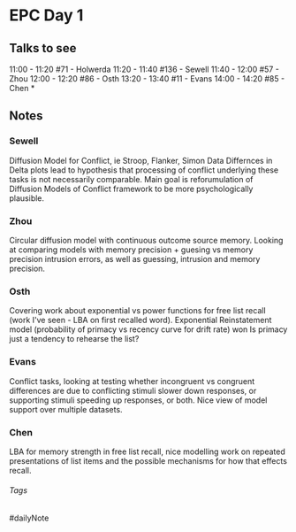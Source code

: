 # EPC Day 1

## Talks to see

11:00 - 11:20 \#71 - Holwerda
11:20 - 11:40 \#136 - Sewell
11:40 - 12:00 \#57 - Zhou
12:00 - 12:20 \#86 - Osth
13:20 - 13:40 \#11 - Evans
14:00 - 14:20 \#85 - Chen \*

## Notes

### Sewell

Diffusion Model for Conflict, ie Stroop, Flanker, Simon Data Differnces in Delta plots lead to hypothesis that processing of conflict underlying these tasks is not necessarily comparable. Main goal is reforumulation of Diffusion Models of Conflict framework to be more psychologically plausible.

### Zhou

Circular diffusion model with continuous outcome source memory. Looking at comparing models with memory precision + guesing vs memory precision intrusion errors, as well as guessing, intrusion and memory precision.

### Osth

Covering work about exponential vs power functions for free list recall (work I've seen - LBA on first recalled word). Exponential Reinstatement model (probability of primacy vs recency curve for drift rate) won Is primacy just a tendency to rehearse the list?

### Evans

Conflict tasks, looking at testing whether incongruent vs congruent differences are due to conflicting stimuli slower down responses, or supporting stimuli speeding up responses, or both. Nice view of model support over multiple datasets.

### Chen

LBA for memory strength in free list recall, nice modelling work on repeated presentations of list items and the possible mechanisms for how that effects recall.

###### Tags

#dailyNote